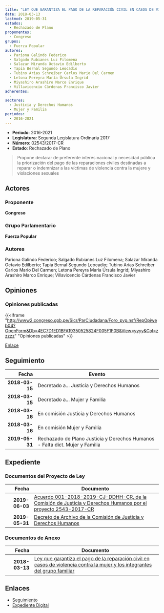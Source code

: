 ```yaml
---
title: "LEY QUE GARANTIZA EL PAGO DE LA REPARACIÓN CIVIL EN CASOS DE VIOLENCIA CONTRA LA MUJER Y LOS INTEGRANTES DEL GRUPO FAMILIAR"
date: 2018-03-13
lastmod: 2019-05-31
estados: 
  - Rechazado de Plano
proponentes: 
  - Congreso
grupos: 
  - Fuerza Popular
autores: 
  - Pariona Galindo Federico
  - Salgado Rubianes Luz Filomena
  - Salazar Miranda Octavio Edilberto
  - Tapia Bernal Segundo Leocadio
  - Tubino Arias Schreiber Carlos Mario Del Carmen
  - Letona Pereyra María Úrsula Ingrid
  - Miyashiro Arashiro Marco Enrique
  - Villavicencio Cárdenas Francisco Javier
adherentes: 
  - 
sectores: 
  - Justicia y Derechos Humanos
  - Mujer y Familia
periodos: 
  - 2016-2021
---
```


- **Periodo**: 2016-2021
- **Legislatura**: Segunda Legislatura Ordinaria 2017
- **Número**: 02543/2017-CR
- **Estado**: Rechazado de Plano

> Propone declarar de preferente interés nacional y necesidad pública la priorización del pago de las reparaciones civiles destinadas a reparar o indemnizar a las víctimas de violencia contra la mujere y violaciones sexuales


## Actores

### Proponente

**Congreso**

### Grupo Parlamentario

**Fuerza Popular**

### Autores

Pariona Galindo Federico; Salgado Rubianes Luz Filomena; Salazar Miranda Octavio Edilberto; Tapia Bernal Segundo Leocadio; Tubino Arias Schreiber Carlos Mario Del Carmen; Letona Pereyra María Úrsula Ingrid; Miyashiro Arashiro Marco Enrique; Villavicencio Cárdenas Francisco Javier


## Opiniones

### Opiniones publicadas

{{<iframe "http://www2.congreso.gob.pe/Sicr/ParCiudadana/Foro_pvp.nsf/RepOpiweb04?OpenForm&Db=4EC7D1ED1BFA19350525824F005F1F0B&View=yyyy&Col=zzzzz" "Opiniones publicadas" >}}

[Enlace](http://www2.congreso.gob.pe/Sicr/ParCiudadana/Foro_pvp.nsf/RepOpiweb04?OpenForm&Db=4EC7D1ED1BFA19350525824F005F1F0B&View=yyyy&Col=zzzzz)

## Seguimiento

| Fecha | Evento |
|------:|--------|
| **2018-03-15** | Decretado a... Justicia y Derechos Humanos|
| **2018-03-15** | Decretado a... Mujer y Familia|
| **2018-03-16** | En comisión Justicia y Derechos Humanos|
| **2018-03-16** | En comisión Mujer y Familia|
| **2019-05-31** | Rechazado de Plano Justicia y Derechos Humanos - Falta dict. Mujer y Familia|


## Expediente


### Documentos del Proyecto de Ley

| Fecha | Documento |
|------:|--------|
| **2019-06-03** | [Acuerdo 001-2018-2019-CJ-DDHH-CR, de la Comisión de Justicia y Derechos Humanos por el proyecto 2543-2017-CR](http://www.leyes.congreso.gob.pe/Documentos/2016_2021/Decretos/Archivamiento/DA0040620190603.pdf) |
| **2019-05-31** | [Decreto de Archivo de la Comisión de Justicia y Derechos Humanos](http://www.leyes.congreso.gob.pe/Documentos/2016_2021/Decretos/Archivamiento/DA0255520190531.pdf) |

### Documentos de Anexo

| Fecha | Documento |
|------:|--------|
| **2018-03-13** | [Ley que garantiza el pago de la reparación civil en casos de violencia contra la mujer y los integrantes del grupo familiar](http://www.leyes.congreso.gob.pe/Documentos/2016_2021/Proyectos_de_Ley_y_de_Resoluciones_Legislativas/PL0254320180313.pdf) |

## Enlaces 

- [Seguimiento](http://www2.congreso.gob.pe/Sicr/TraDocEstProc/CLProLey2016.nsf/f7fff46988ca05b1052578e100829cc7/2e0c76b3779bd5b70525824f006e2be1?OpenDocument)
- [Expediente Digital](http://www2.congreso.gob.pe/Sicr/TraDocEstProc/CLProLey2016.nsf/f7fff46988ca05b1052578e100829cc7/2e0c76b3779bd5b70525824f006e2be1?OpenDocument&Click=05257FB7005EB655.eb71d0cf91d8294e05256cdf006b5706/$Body/0.1C6C)
